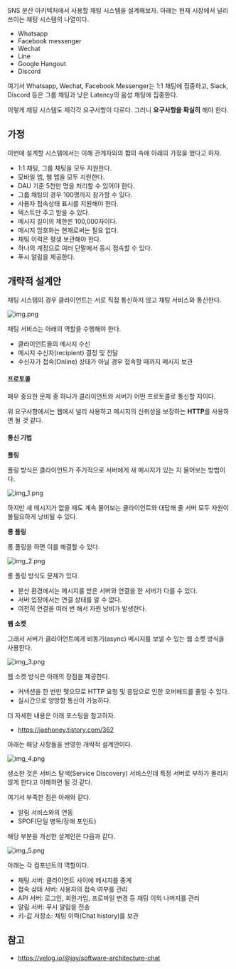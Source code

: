SNS 분산 아키텍처에서 사용할 채팅 시스템을 설계해보자. 아래는 현재 시장에서 널리 쓰이는 채팅 시스템의 나열이다.
- Whatsapp
- Facebook messenger
- Wechat
- Line
- Google Hangout
- Discord

여기서 Whatsapp, Wechat, Facebook Messenger는 1:1 채팅에 집중하고, Slack, Discord 등은 그룹 채팅과 낮은 Latency의 음성 채팅에 집중한다.

이렇게 채팅 시스템도 제각각 요구사항이 다르다. 그러니 **요구사항을 확실히** 해야 한다.

## 가정

이번에 설계할 시스템에서는 이해 관계자와의 합의 속에 아래의 가정을 했다고 하자.
- 1:1 채팅, 그룹 채팅을 모두 지원한다.
- 모바일 앱, 웹 앱을 모두 지원한다.
- DAU 기준 5천만 명을 처리할 수 있어야 한다.
- 그룹 채팅의 경우 100명까지 참가할 수 있다.
- 사용자 접속상태 표시를 지원해야 한다.
- 텍스트만 주고 받을 수 있다.
- 메시지 길이의 제한은 100,000자이다.
- 메시지 암호화는 현재로써는 필요 없다.
- 채팅 이력은 평생 보관해야 한다.
- 하나의 계정으로 여러 단말에서 동시 접속할 수 있다.
- 푸시 알림을 제공한다.

## 개략적 설계안

채팅 시스템의 경우 클라이언트는 서로 직접 통신하지 않고 채팅 서비스와 통신한다.

![img.png](img.png)

채팅 서비스는 아래의 역할을 수행해야 한다.
- 클라이언트들의 메시지 수신
- 메시지 수신자(recipient) 결정 및 전달
- 수신자가 접속(Online) 상태가 아닐 경우 접속할 때까지 메시지 보관

#### 프로토콜

매우 중요한 문제 중 하나가 클라이언트와 서버가 어떤 프로토콜로 통신할 지이다.

위 요구사항에서는 웹에서 널리 사용하고 메시지의 신뢰성을 보장하는 **HTTP**를 사용하면 될 것 같다.

#### 통신 기법

**폴링**

폴링 방식은 클라이언트가 주기적으로 서버에게 새 메시지가 있는 지 물어보는 방법이다.

![img_1.png](img_1.png)

하지만 새 메시지가 없을 때도 계속 물어보는 클라이언트와 대답해 줄 서버 모두 자원이 불필요하게 낭비될 수 있다.

**롱 폴링**

롱 폴링을 하면 이를 해결할 수 있다.

![img_2.png](img_2.png)

롱 폴링 방식도 문제가 있다.
- 분산 환경에서는 메시지를 받은 서버와 연결을 한 서버가 다를 수 있다.
- 서버 입장에서는 연결 상태를 알 수 없다.
- 여전히 연결을 여러 번 해서 자원 낭비가 발생한다.

**웹 소켓**

그래서 서버가 클라이언트에게 비동기(async) 메시지를 보낼 수 있는 웹 소켓 방식을 사용한다.

![img_3.png](img_3.png)

웹 소켓 방식은 아래의 장점을 제공한다.
- 커넥션을 한 번만 맺으므로 HTTP 요청 및 응답으로 인한 오버헤드를 줄일 수 있다.
- 실시간으로 양방향 통신이 가능하다.

더 자세한 내용은 아래 포스팅을 참고하자.
- https://jaehoney.tistory.com/362

아래는 해당 사항들을 반영한 개략적 설계안이다.

![img_4.png](img_4.png)

생소한 것은 서비스 탐색(Service Discovery) 서비스인데 특정 서버로 부하가 몰리지 않게 한다고 이해하면 될 것 같다.

여기서 부족한 점은 아래와 같다.
- 알림 서비스와의 연동
- SPOF(단일 병목/장애 포인트)

해당 부분을 개선한 설계안은 다음과 같다.

![img_5.png](img_5.png)

아래는 각 컴포넌트의 역할이다.
- 채팅 서버: 클라이언트 사이에 메시지를 중계
- 접속 상태 서버: 사용자의 접속 여부를 관리
- API 서버: 로그인, 회원가입, 프로파일 변경 등 채팅 이외 나머지를 관리
- 알림 서버: 푸시 알림을 전송
- 키-값 저장소: 채팅 이력(Chat history)를 보관




## 참고
- https://velog.io/@jay/software-architecture-chat